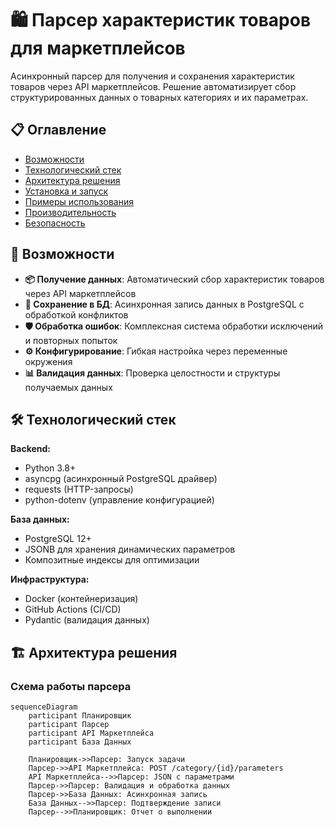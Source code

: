 # 🛍️ Парсер характеристик товаров для маркетплейсов

Асинхронный парсер для получения и сохранения характеристик товаров через API маркетплейсов. Решение автоматизирует сбор структурированных данных о товарных категориях и их параметрах.

## 📋 Оглавление

- [Возможности](#-возможности)
- [Технологический стек](#-технологический-стек)
- [Архитектура решения](#-архитектура-решения)
- [Установка и запуск](#-установка-и-запуск)
- [Примеры использования](#-примеры-использования)
- [Производительность](#-производительность)
- [Безопасность](#-безопасность)

## 🚀 Возможности

- **📦 Получение данных**: Автоматический сбор характеристик товаров через API маркетплейсов
- **💾 Сохранение в БД**: Асинхронная запись данных в PostgreSQL с обработкой конфликтов
- **🛡️ Обработка ошибок**: Комплексная система обработки исключений и повторных попыток
- **⚙️ Конфигурирование**: Гибкая настройка через переменные окружения
- **📊 Валидация данных**: Проверка целостности и структуры получаемых данных

## 🛠 Технологический стек

**Backend:**
- Python 3.8+
- asyncpg (асинхронный PostgreSQL драйвер)
- requests (HTTP-запросы)
- python-dotenv (управление конфигурацией)

**База данных:**
- PostgreSQL 12+
- JSONB для хранения динамических параметров
- Композитные индексы для оптимизации

**Инфраструктура:**
- Docker (контейнеризация)
- GitHub Actions (CI/CD)
- Pydantic (валидация данных)

## 🏗 Архитектура решения

### Схема работы парсера

```mermaid
sequenceDiagram
    participant Планировщик
    participant Парсер
    participant API Маркетплейса
    participant База Данных

    Планировщик->>Парсер: Запуск задачи
    Парсер->>API Маркетплейса: POST /category/{id}/parameters
    API Маркетплейса-->>Парсер: JSON с параметрами
    Парсер->>Парсер: Валидация и обработка данных
    Парсер->>База Данных: Асинхронная запись
    База Данных-->>Парсер: Подтверждение записи
    Парсер-->>Планировщик: Отчет о выполнении
